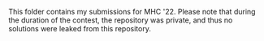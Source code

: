 This folder contains my submissions for MHC '22. Please note that during the duration of the contest, the repository was private, and thus no solutions were leaked from this repository.
